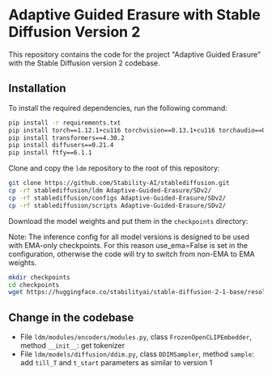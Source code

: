 # Adaptive Guided Erasure with Stable Diffusion Version 2

This repository contains the code for the project "Adaptive Guided Erasure" with the Stable Diffusion version 2 codebase.

## Installation

To install the required dependencies, run the following command:

```bash
pip install -r requirements.txt
pip install torch==1.12.1+cu116 torchvision==0.13.1+cu116 torchaudio==0.12.1 --extra-index-url https://download.pytorch.org/whl/cu116
pip install transformers==4.30.2
pip install diffusers==0.21.4
pip install ftfy==6.1.1
```

Clone and copy the `ldm` repository to the root of this repository:

```bash
git clone https://github.com/Stability-AI/stablediffusion.git
cp -rf stablediffusion/ldm Adaptive-Guided-Erasure/SDv2/
cp -rf stablediffusion/configs Adaptive-Guided-Erasure/SDv2/
cp -rf stablediffusion/scripts Adaptive-Guided-Erasure/SDv2/
```

Download the model weights and put them in the `checkpoints` directory:

Note: The inference config for all model versions is designed to be used with EMA-only checkpoints. For this reason use_ema=False is set in the configuration, otherwise the code will try to switch from non-EMA to EMA weights.

```bash
mkdir checkpoints 
cd checkpoints
wget https://huggingface.co/stabilityai/stable-diffusion-2-1-base/resolve/main/v2-1_512-ema-pruned.ckpt?download=true
```

## Change in the codebase

- File `ldm/modules/encoders/modules.py`, class `FrozenOpenCLIPEmbedder`, method `__init__`: get tokenizer
- File `ldm/models/diffusion/ddim.py`, class `DDIMSampler`, method `sample`: add `till_T` and `t_start` parameters as similar to version 1


